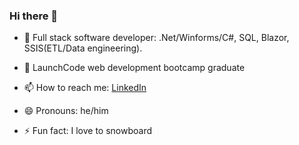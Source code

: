 ### Hi there 👋

<!--
**millikr2/millikr2** is a ✨ _special_ ✨ repository because its `README.md` (this file) appears on your GitHub profile.
-->

- 🌱 Full stack software developer: .Net/Winforms/C#, SQL, Blazor, SSIS(ETL/Data engineering).

- 🔭 LaunchCode web development bootcamp graduate
- 📫 How to reach me: [LinkedIn](https://www.linkedin.com/in/millikr2/)
- 😄 Pronouns: he/him
- ⚡ Fun fact: I love to snowboard
